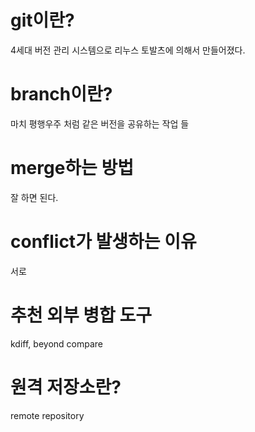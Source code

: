 # git이란?
4세대 버전 관리 시스템으로 리누스 토발츠에 의해서 만들어졌다.

# branch이란?
마치 평행우주 처럼 같은 버전을 공유하는 작업 들

# merge하는 방법
잘 하면 된다.

# conflict가 발생하는 이유
서로

# 추천 외부 병합 도구
kdiff, beyond compare

# 원격 저장소란?
remote repository